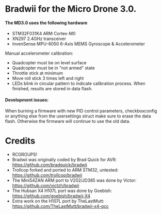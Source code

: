 Bradwii for the Micro Drone 3.0. 
=======

#### The MD3.0 uses the following hardware
 * STM32F031K4 ARM Cortex-M0
 * XN297 2.4GHz transceiver
 * InvenSense MPU-6050 6-Axis MEMS Gyroscope & Accelerometer


Manual accelerometer calibration:
 * Quadcopter must be on level surface
 * Quadcopter must be in "not armed" state
 * Throttle stick at minimum
 * Move roll stick 3 times left and right
 * LEDs blink in circular pattern to indicate calibration process. When finished, results are stored in data flash.

#### Development issues:

When burning a firmware with new PID control parameters, checkboxconfig or anything else from the usersettings struct make sure to erase the data flash.
Otherwise the firmware will continue to use the old data. 


Credits
======
 * RCGROUPS!
 * Bradwii was originally coded by Brad Quick for AVR: https://github.com/bradquick/bradwii
 * Trollcop forked and ported to ARM STM32, untested: https://github.com/trollcop/bradwii
 * The Mini54ZAN ARM port to V202/JD385 was done by Victor: https://github.com/victzh/bradwii
 * The Hubsan X4 H107L port was done by Goebish: https://github.com/goebish/bradwii-X4
 * Extra work on the H107L port by TheLastMutt: https://github.com/TheLastMutt/bradwii-x4-gcc
